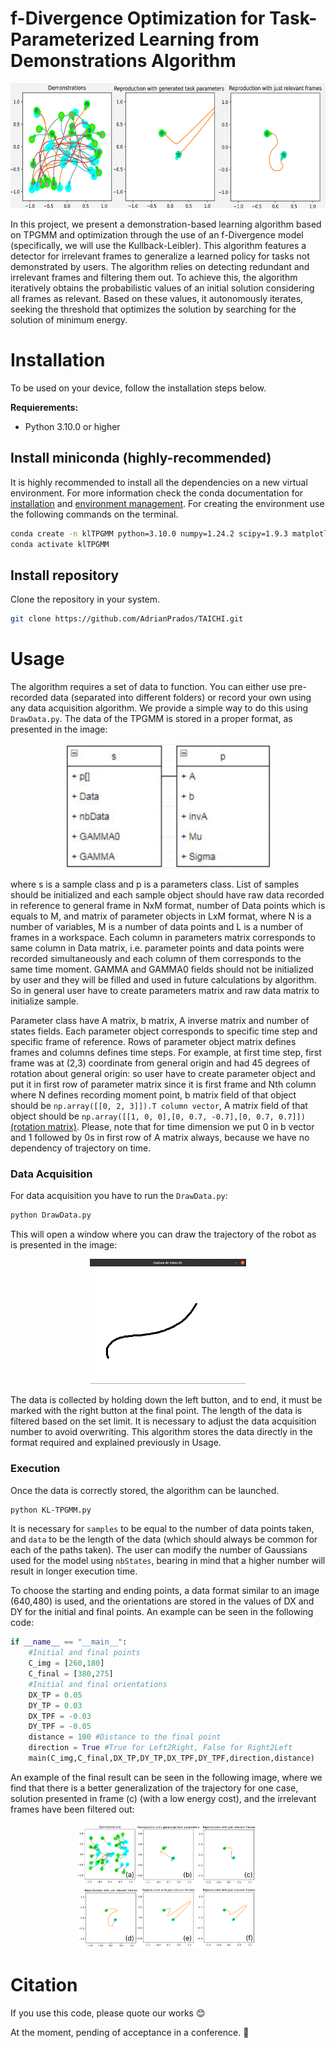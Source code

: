 # **f-Divergence Optimization for Task-Parameterized Learning from Demonstrations Algorithm**
<p align="center">
  <img src="Images/Intro.png" height=200 />
</p>

In this project, we present a demonstration-based learning algorithm based on TPGMM and optimization through the use of an f-Divergence model (specifically, we will use the Kullback-Leibler). This algorithm features a detector for irrelevant frames to generalize a learned policy for tasks not demonstrated by users. The algorithm relies on detecting redundant and irrelevant frames and filtering them out. To achieve this, the algorithm iteratively obtains the probabilistic values of an initial solution considering all frames as relevant. Based on these values, it autonomously iterates, seeking the threshold that optimizes the solution by searching for the solution of minimum energy.

# Installation
To be used on your device, follow the installation steps below.

**Requierements:**
- Python 3.10.0 or higher


## Install miniconda (highly-recommended)
It is highly recommended to install all the dependencies on a new virtual environment. For more information check the conda documentation for [installation](https://conda.io/projects/conda/en/latest/user-guide/install/index.html) and [environment management](https://conda.io/projects/conda/en/latest/user-guide/tasks/manage-environments.html). For creating the environment use the following commands on the terminal.

```bash
conda create -n klTPGMM python=3.10.0 numpy=1.24.2 scipy=1.9.3 matplotlib=1.5.3 pygame=2.1.3
conda activate klTPGMM
```

## Install repository
Clone the repository in your system.
```bash
git clone https://github.com/AdrianPrados/TAICHI.git
```


# Usage
The algorithm requires a set of data to function. You can either use pre-recorded data (separated into different folders) or record your own using any data acquisition algorithm. We provide a simple way to do this using `DrawData.py`. The data of the TPGMM is stored in a proper format, as presented in the image:
<p align="center">
  <img src="Images/Data.png" height=200 />
</p>
where s is a sample class and p is a parameters class. List of samples should be initialized and each sample object should have raw data recorded in reference to general frame in NxM format, number of Data points which is equals to M, and matrix of parameter objects in LxM format, where N is a number of variables, M is a number of data points and L is a number of frames in a workspace. Each column in parameters matrix corresponds to same column in Data matrix, i.e. parameter points and data points were recorded simultaneously and each column of them corresponds to the same time moment. GAMMA and GAMMA0 fields should not be initialized by user and they will be filled and used in future calculations by algorithm. So in general user have to create parameters matrix and raw data matrix to initialize sample.

Parameter class have A matrix, b matrix, A inverse matrix and number of states fields. Each parameter object corresponds to specific time step and specific frame of reference. Rows of parameter object matrix defines frames and columns defines time steps. For example, at first time step, first frame was at (2,3) coordinate from general origin and had 45 degrees of rotation about general origin: so user have to create parameter object and put it in first row of parameter matrix since it is first frame and Nth column where N defines recording moment point, b matrix field of that object should be ```np.array([[0, 2, 3]]).T column vector```, A matrix field of that object should be ```np.array([[1, 0, 0],[0, 0.7, -0.7],[0, 0.7, 0.7]])``` [(rotation matrix)](https://en.wikipedia.org/wiki/Rotation_matrix). Please, note that for time dimension we put 0 in b vector and 1 followed by 0s in first row of A matrix always, because we have no dependency of trajectory on time.

### **Data Acquisition**
For data acquisition you have to run the `DrawData.py`:

``` bash
python DrawData.py
```
This will open a window where you can draw the trajectory of the robot as is presented in the image:
<p align="center">
  <img src="Images/Captura2D.png" height=200 />
</p>
The data is collected by holding down the left button, and to end, it must be marked with the right button at the final point. The length of the data is filtered based on the set limit. It is necessary to adjust the data acquisition number to avoid overwriting. This algorithm stores the data directly in the format required and explained previously in Usage.

### **Execution**
Once the data is correctly stored, the algorithm can be launched. 
``` bash
python KL-TPGMM.py
```
It is necessary for `samples` to be equal to the number of data points taken, and `data` to be the length of the data (which should always be common for each of the paths taken). The user can modify the number of Gaussians used for the model using `nbStates`, bearing in mind that a higher number will result in longer execution time.

To choose the starting and ending points, a data format similar to an image (640,480) is used, and the orientations are stored in the values of DX and DY for the initial and final points. An example can be seen in the following code:

```python
if __name__ == "__main__":
    #Initial and final points
    C_img = [260,180]
    C_final = [380,275]
    #Initial and final orientations
    DX_TP = 0.05
    DY_TP = 0.03
    DX_TPF = -0.03
    DY_TPF = -0.05
    distance = 100 #Distance to the final point 
    direction = True #True for Left2Right, False for Right2Left
    main(C_img,C_final,DX_TP,DY_TP,DX_TPF,DY_TPF,direction,distance)
```
An example of the final result can be seen in the following image, where we find that there is a better generalization of the trajectory for one case, solution presented in frame (c) (with a low energy cost), and the irrelevant frames have been filtered out:

<p align="center">
  <img src="Images/ExampleAlg.png" height=200 />
</p>

# Citation
If you use this code, please quote our works :blush:

At the moment, pending of acceptance in a conference. :seedling:
